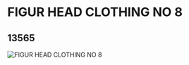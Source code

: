 # FIGUR HEAD CLOTHING NO 8
## 13565
![FIGUR HEAD CLOTHING NO 8](https://lc-www-live-s.legocdn.com/media/bricks/5/2/6062690.jpg)